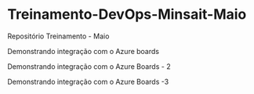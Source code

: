 # Treinamento-DevOps-Minsait-Maio
Repositório Treinamento - Maio

Demonstrando integração com o Azure boards


Demonstrando integração com o Azure Boards - 2

Demonstrando integração com o Azure Boards -3
